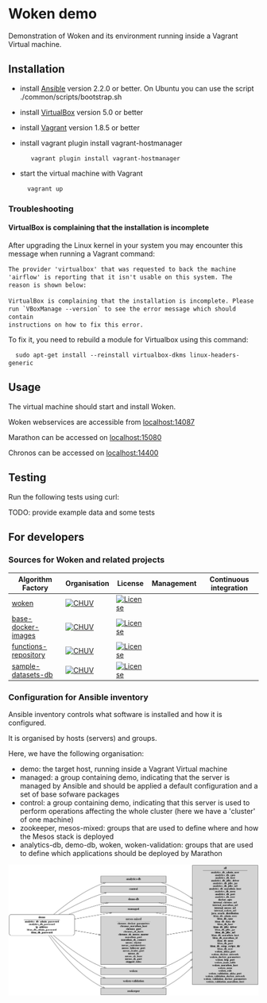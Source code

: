 # Woken demo

Demonstration of Woken and its environment running inside a Vagrant Virtual machine.

## Installation

* install [Ansible](https://www.ansible.com/) version 2.2.0 or better. On Ubuntu you can use the script ./common/scripts/bootstrap.sh
* install [VirtualBox](https://www.virtualbox.org/) version 5.0 or better
* install [Vagrant](https://www.vagrantup.com/) version 1.8.5 or better
* install vagrant plugin install vagrant-hostmanager

  ```
     vagrant plugin install vagrant-hostmanager
  ```
* start the virtual machine with Vagrant

  ```
    vagrant up
  ```

### Troubleshooting

#### VirtualBox is complaining that the installation is incomplete

After upgrading the Linux kernel in your system you may encounter this message when running a Vagrant command:

```
The provider 'virtualbox' that was requested to back the machine
'airflow' is reporting that it isn't usable on this system. The
reason is shown below:

VirtualBox is complaining that the installation is incomplete. Please
run `VBoxManage --version` to see the error message which should contain
instructions on how to fix this error.
```

To fix it, you need to rebuild a module for Virtualbox using this command:

```
  sudo apt-get install --reinstall virtualbox-dkms linux-headers-generic
```

## Usage

The virtual machine should start and install Woken.

Woken webservices are accessible from [localhost:14087](http://localhost:14087)

Marathon can be accessed on [localhost:15080](http://localhost:15080)

Chronos can be accessed on [localhost:14400](http://localhost:14400)

## Testing

Run the following tests using curl:

TODO: provide example data and some tests

## For developers

### Sources for Woken and related projects

| Algorithm Factory | Organisation | License | Management | Continuous integration |
|-------------------|--------------|---------|------------|------------------------|
| [woken](https://github.com/HBPMedical/woken) | [![CHUV](https://img.shields.io/badge/CHUV-LREN-AF4C64.svg)](https://www.unil.ch/lren/en/home.html) | [![License](https://img.shields.io/badge/license-Apache--2.0-blue.svg)](https://github.com/HBPMedical/woken/blob/master/LICENSE) |   |   |
| [base-docker-images](https://github.com/HBPMedical/base-docker-images) | [![CHUV](https://img.shields.io/badge/CHUV-LREN-AF4C64.svg)](https://www.unil.ch/lren/en/home.html) | [![License](https://img.shields.io/badge/license-Apache--2.0-blue.svg)](https://github.com/LREN-CHUV/mip-microservices-infrastructure/blob/master/LICENSE.md) |   |   |
| [functions-repository](https://github.com/HBPMedical/functions-repository) |  [![CHUV](https://img.shields.io/badge/CHUV-LREN-AF4C64.svg)](https://www.unil.ch/lren/en/home.html) | [![License](https://img.shields.io/badge/license-Apache--2.0-blue.svg)](https://github.com/LREN-CHUV/mip-microservices-infrastructure/blob/master/LICENSE.md) |   |   |
| [sample-datasets-db](https://github.com/HBPMedical/sample-datasets-db) | [![CHUV](https://img.shields.io/badge/CHUV-LREN-AF4C64.svg)](https://www.unil.ch/lren/en/home.html) | [![License](https://img.shields.io/badge/license-Apache--2.0-blue.svg)](https://github.com/HBPMedical/sample-datasets-db/blob/master/LICENSE) |   |   |

### Configuration for Ansible inventory

Ansible inventory controls what software is installed and how it is configured.

It is organised by hosts (servers) and groups.

Here, we have the following organisation:

* demo: the target host, running inside a Vagrant Virtual machine
* managed: a group containing demo, indicating that the server is managed by Ansible and should be applied a default configuration and a set of base sofware packages
* control: a group containing demo, indicating that this server is used to perform operations affecting the whole cluster (here we have a 'cluster' of one machine)
* zookeeper, mesos-mixed: groups that are used to define where and how the Mesos stack is deployed
* analytics-db, demo-db, woken, woken-validation: groups that are used to define which applications should be deployed by Marathon

[![Inventory configuration](inventory-config.png)]()
